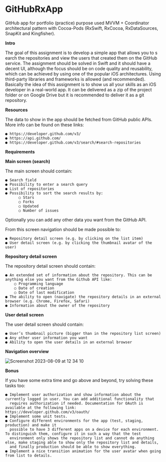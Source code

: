 # GitHubRxApp
GitHub app for portfolio (practice) purpose used MVVM + Coordinator architectural pattern with Cocoa-Pods (RxSwift, RxCocoa, RxDataSources, SnapKit and Kingfisher).

**Intro**

The goal of this assignment is to develop a simple app that allows you to s​earch the repositories and view the users that created them 
on the GitHub service. The assignment should be solved in Swift and it should have a decent UI, although the focus should be on code 
quality and reusability, which can be achieved by using one of the popular iOS architectures. Using third-party libraries and frameworks 
is allowed (and recommended). Basically the idea of this assignment is to show us all your skills as an iOS developer in a real-world app. 
It can be delivered as a zip of the project folder or on Google Drive but it is recommended to deliver it as a git repository.

**Resources**

The data to show in the app should be fetched from GitHub public APIs. More info can be found on these links:

    ● https://developer.github.com/v3/
    ● https://api.github.com/
    ● https://developer.github.com/v3/search/#search-repositories

**Requirements**

**Main screen (search)**

The main screen should contain:

    ● Search field
    ● Possibility to enter a search query
    ● List of repositories
    ● Possibility to sort the search results by:
          ○ Stars
          ○ Forks
          ○ Updated
          ○ Number of issues
          
Optionally you can add any other data you want from the GitHub API.

From this screen navigation should be made possible to:

    ● Repository detail screen (e.g. by clicking on the list item)
    ● User detail screen (e.g. by clicking the thumbnail avatar of the user)


**Repository detail screen**

The repository detail screen should contain:

    ● An extended set of information about the repository. This can be anything else you want from the Github API like:
        ○ Programming language
        ○ Date of creation
        ○ Date of last modification
    ● The ability to open (navigate) the repository details in an external browser (e.g. Chrome, Firefox, Safari)
    ● Information about the owner of the repository

**User detail screen**

The user detail screen should contain:

    ● User’s thumbnail picture (bigger than in the repository list screen)
    ● Any other user information you want
    ● Ability to open the user details in an external browser

**Navigation overview**

![Screenshot 2023-08-09 at 12 34 10](https://github.com/gabbartose/GitHubRxApp/assets/57413150/5a911c2e-b908-4a16-abdb-cd308e7f49f1)


**Bonus**

If you have some extra time and go above and beyond, try solving these tasks too:

    ● Implement user authorization and show information about the currently logged in user. You can add additional functionality that
      requires authorization if needed. Documentation for OAuth is available at the following link: ​https://developer.github.com/v3/oauth/
    ● Implement some unit tests.
    ● Configure different environments for the app (test, staging, production) and make it
      possible to have 3 different apps on a device for each environment. To distinguish them, configure it in such a way that the test 
      environment only shows the repository list and cannot do anything else, make staging able to show only the repository list and details, 
      and finally production should be able to show everything.
    ● Implement a nice transition animation for the user avatar when going from list to details.

